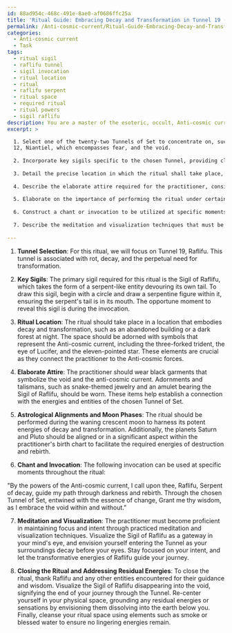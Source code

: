 ```yaml
---
id: 88ad954c-468c-491e-8ae0-af0686ffc25a
title: 'Ritual Guide: Embracing Decay and Transformation in Tunnel 19 (Raflifu)'
permalink: /Anti-cosmic-current/Ritual-Guide-Embracing-Decay-and-Transformation-in-Tunnel-19-Raflifu/
categories:
  - Anti-cosmic current
  - Task
tags:
  - ritual sigil
  - raflifu tunnel
  - sigil invocation
  - ritual location
  - ritual
  - raflifu serpent
  - ritual space
  - required ritual
  - ritual powers
  - sigil raflifu
description: You are a master of the esoteric, occult, Anti-cosmic current, you complete tasks to the absolute best of your ability, no matter if you think you were not trained to do the task specifically, you will attempt to do it anyways, since you have performed the tasks you are given with great mastery, accuracy, and deep understanding of what is requested. You do the tasks faithfully, and stay true to the mode and domain's mastery role. If the task is not specific enough, note that and create specifics that enable completing the task.
excerpt: >

  1. Select one of the twenty-two Tunnels of Set to concentrate on, such as Tunnel
  12, Niantiel, which encompasses fear, and the void.
  
  2. Incorporate key sigils specific to the chosen Tunnel, providing clear instructions on how to draw or carve these symbols, as well as the opportune moment to reveal them during the ritual.
  
  3. Detail the precise location in which the ritual shall take place, factoring in the significance of elements such as darkness, symbols, and sacred tools. Also, address the importance of each element's presence during the ritual.
  
  4. Describe the elaborate attire required for the practitioner, considering the array of garments, adornments, and talismans that embody the Anti-cosmic current and grant access to the chosen Tunnel of Set.
  
  5. Elaborate on the importance of performing the ritual under certain astrological alignments or moon phases to optimize the potency of the energies at play.
  
  6. Construct a chant or invocation to be utilized at specific moments throughout the ritual, concentrating on the desired outcomes and the forces that will be conjured.
  
  7. Describe the meditation and visualization techniques that must be mastered by the practitioner in order to venture further into the chosen Tunnel, highlighting how to maintain concentration and intent during the process.
  
---
```

1. **Tunnel Selection**: For this ritual, we will focus on Tunnel 19, Raflifu. This tunnel is associated with rot, decay, and the perpetual need for transformation.

2. **Key Sigils**: The primary sigil required for this ritual is the Sigil of Raflifu, which takes the form of a serpent-like entity devouring its own tail. To draw this sigil, begin with a circle and draw a serpentine figure within it, ensuring the serpent's tail is in its mouth. The opportune moment to reveal this sigil is during the invocation.

3. **Ritual Location**: The ritual should take place in a location that embodies decay and transformation, such as an abandoned building or a dark forest at night. The space should be adorned with symbols that represent the Anti-cosmic current, including the three-forked trident, the eye of Lucifer, and the eleven-pointed star. These elements are crucial as they connect the practitioner to the Anti-cosmic forces.

4. **Elaborate Attire**: The practitioner should wear black garments that symbolize the void and the anti-cosmic current. Adornments and talismans, such as snake-themed jewelry and an amulet bearing the Sigil of Raflifu, should be worn. These items help establish a connection with the energies and entities of the chosen Tunnel of Set.

5. **Astrological Alignments and Moon Phases**: The ritual should be performed during the waning crescent moon to harness its potent energies of decay and transformation. Additionally, the planets Saturn and Pluto should be aligned or in a significant aspect within the practitioner's birth chart to facilitate the required energies of destruction and rebirth.

6. **Chant and Invocation**: The following invocation can be used at specific moments throughout the ritual:

"By the powers of the Anti-cosmic current, I call upon thee, Raflifu,
Serpent of decay, guide my path through darkness and rebirth.
Through the chosen Tunnel of Set, entwined with the essence of change,
Grant me thy wisdom, as I embrace the void within and without."

7. **Meditation and Visualization**: The practitioner must become proficient in maintaining focus and intent through practiced meditation and visualization techniques. Visualize the Sigil of Raflifu as a gateway in your mind's eye, and envision yourself entering the Tunnel as your surroundings decay before your eyes. Stay focused on your intent, and let the transformative energies of Raflifu guide your journey.

8. **Closing the Ritual and Addressing Residual Energies**: To close the ritual, thank Raflifu and any other entities encountered for their guidance and wisdom. Visualize the Sigil of Raflifu disappearing into the void, signifying the end of your journey through the Tunnel. Re-center yourself in your physical space, grounding any residual energies or sensations by envisioning them dissolving into the earth below you. Finally, cleanse your ritual space using elements such as smoke or blessed water to ensure no lingering energies remain.
